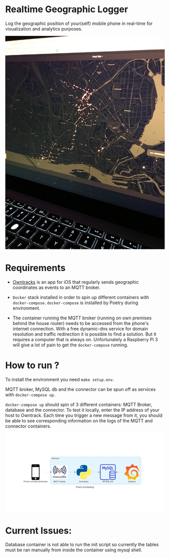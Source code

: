 # Realtime Geographic Logger

Log the geographic position of your(self) mobile phone in real-time for visualization and analytics purposes.

![image info](./img/cover.jpg)

# Requirements

- [Owntracks](https://owntracks.org/) is an app for iOS that regularly sends geographic coordinates as events to an 
  MQTT broker.

- `Docker` stack installed in order to spin up different containers with `docker-compose`. `docker-compose` is 
installed by Poetry during environment.

- The container running the MQTT broker (running on own premises behind the house router) needs to be accessed from the 
  phone's internet connection. With a free dynamic-dns service for domain resolution and traffic redirection it is 
  possible to find a solution. But it requires a computer that is always on. Unfortunately a Raspberry Pi 3 will 
  give a lot of pain to get the `docker-compose` running.

# How to run ?

To install the environment you need `make setup.env`.

MQTT broker, MySQL db and the connector can be spun off as services with `docker-compose up`.

`docker-compose up` should spin of 3 different containers: MQTT Broker, database and the connector. To test it locally, enter the IP address of your host to 
Owntrack. Each time you trigger a new message from it, you should be able to see corresponding information on the logs of 
the MQTT and connector containers. 

![image info](./img/diagram/event_processing.png)


# Current Issues:

Database container is not able to run the init script so currently the tables must be ran manually from inside the container using mysql shell.

